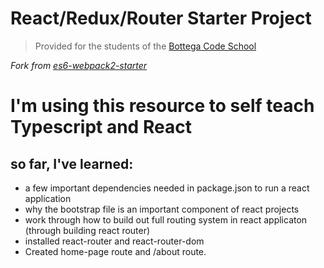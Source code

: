 # React/Redux/Router Starter Project

> Provided for the students of the [Bottega Code School](https://bottega.tech/)

*Fork from [es6-webpack2-starter](https://github.com/micooz/es6-webpack2-starter)*

# I'm using this resource to self teach Typescript and React 

## so far, I've learned:

- a few important dependencies needed in package.json to run a react application
- why the bootstrap file is an important component of react projects
- work through how to build out full routing system in react applicaton (through  building react router)
- installed react-router and react-router-dom
- Created home-page route and /about route.